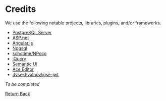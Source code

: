 # Credits

We use the following notable projects, libraries, plugins, and/or frameworks.

* [PostgreSQL Server](http://postgresql.org/)
* [ASP.net](http://asp.net)
* [Angular.js](https://angularjs.org/)
* [Npgsql](http://www.npgsql.org/)
* [schotime/NPoco](https://github.com/schotime/NPoco)
* [jQuery](http://jquery.com/)
* [Semantic UI](http://semantic-ui.com/)
* [Ace Editor](https://ace.c9.io/)
* [dvsekhvalnov/jose-jwt](https://github.com/dvsekhvalnov/jose-jwt)

*To be completed*

[Return Back](../../README.md)

